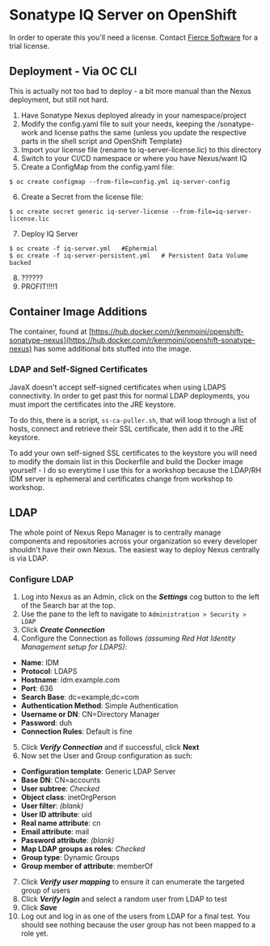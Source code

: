 # Sonatype IQ Server on OpenShift

In order to operate this you'll need a license.  Contact [Fierce Software](https://fiercesw.com/request-a-demo) for a trial license.

## Deployment - Via OC CLI

This is actually not too bad to deploy - a bit more manual than the Nexus deployment, but still not hard.

1. Have Sonatype Nexus deployed already in your namespace/project
2. Modify the config.yaml file to suit your needs, keeping the /sonatype-work and license paths the same (unless you update the respective parts in the shell script and OpenShift Template)
3. Import your license file (rename to iq-server-license.lic) to this directory
4. Switch to your CI/CD namespace or where you have Nexus/want IQ
5. Create a ConfigMap from the config.yaml file:

  ```
  $ oc create configmap --from-file=config.yml iq-server-config
  ```

6. Create a Secret from the license file:

  ```
  $ oc create secret generic iq-server-license --from-file=iq-server-license.lic
  ```

7. Deploy IQ Server

  ```
  $ oc create -f iq-server.yml   #Ephermial
  $ oc create -f iq-server-persistent.yml   # Persistent Data Volume backed
  ```
  
8. ??????
9. PROFIT!!!!1

## Container Image Additions

The container, found at [https://hub.docker.com/r/kenmoini/openshift-sonatype-nexus](https://hub.docker.com/r/kenmoini/openshift-sonatype-nexus) has some additional bits stuffed into the image.

### LDAP and Self-Signed Certificates
JavaX doesn't accept self-signed certificates when using LDAPS connectivity.  In order to get past this for normal LDAP deployments, you must import the certificates into the JRE keystore.

To do this, there is a script, ```ss-ca-puller.sh```, that will loop through a list of hosts, connect and retrieve their SSL certificate, then add it to the JRE keystore.

To add your own self-signed SSL certificates to the keystore you will need to modify the domain list in this Dockerfile and build the Docker image yourself - I do so everytime I use this for a workshop because the LDAP/RH IDM server is ephemeral and certificates change from workshop to workshop.

## LDAP

The whole point of Nexus Repo Manager is to centrally manage components and repositories across your organization so every developer shouldn't have their own Nexus.  The easiest way to deploy Nexus centrally is via LDAP.

### Configure LDAP

1. Log into Nexus as an Admin, click on the ***Settings*** cog button to the left of the Search bar at the top.
2. Use the pane to the left to navigate to ```Administration > Security > LDAP```
3. Click ***Create Connection***
4. Configure the Connection as follows *(assuming Red Hat Identity Management setup for LDAPS)*:
  - **Name**: IDM
  - **Protocol**: LDAPS
  - **Hostname**: idm.example.com
  - **Port**: 636
  - **Search Base**: dc=example,dc=com
  - **Authentication Method**: Simple Authentication
  - **Username or DN**: CN=Directory Manager
  - **Password**: duh
  - **Connection Rules**: Default is fine
5. Click ***Verify Connection*** and if successful, click **Next**
6. Now set the User and Group configuration as such:
  - **Configuration template**: Generic LDAP Server
  - **Base DN**: CN=accounts
  - **User subtree**: *Checked*
  - **Object class**: inetOrgPerson
  - **User filter**: *(blank)*
  - **User ID attribute**: uid
  - **Real name attribute**: cn
  - **Email attribute**: mail
  - **Password attribute**: *(blank)*
  - **Map LDAP groups as roles**: *Checked*
  - **Group type**: Dynamic Groups
  - **Group member of attribute**: memberOf
7. Click ***Verify user mapping*** to ensure it can enumerate the targeted group of users
8. Click ***Verify login*** and select a random user from LDAP to test
9. Click ***Save***
10. Log out and log in as one of the users from LDAP for a final test.  You should see nothing because the user group has not been mapped to a role yet.